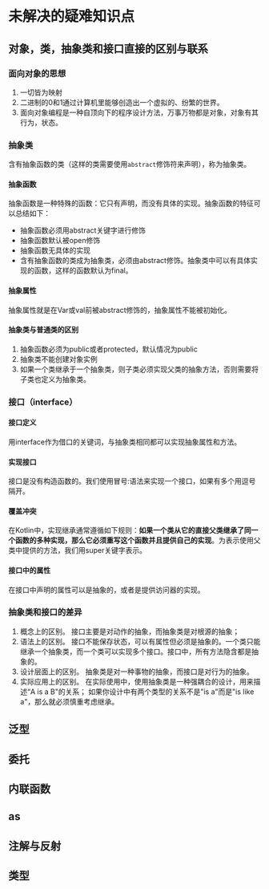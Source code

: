 # 未解决的疑难知识点

## 对象，类，抽象类和接口直接的区别与联系
### 面向对象的思想
1. 一切皆为映射
2. 二进制的0和1通过计算机里能够创造出一个虚拟的、纷繁的世界。
3. 面向对象编程是一种自顶向下的程序设计方法，万事万物都是对象，对象有其行为，状态。
### 抽象类
含有抽象函数的类（这样的类需要使用`abstract`修饰符来声明），称为抽象类。
#### 抽象函数
抽象函数是一种特殊的函数：它只有声明，而没有具体的实现。抽象函数的特征可以总结如下：
+ 抽象函数必须用abstract关键字进行修饰
+ 抽象函数默认被open修饰
+ 抽象函数无具体的实现
+ 含有抽象函数的类成为抽象类，必须由abstract修饰。抽象类中可以有具体实现的函数，这样的函数默认为final。
#### 抽象属性
抽象属性就是在Var或val前被abstract修饰的，抽象属性不能被初始化。
#### 抽象类与普通类的区别
1. 抽象函数必须为public或者protected，默认情况为public
2. 抽象类不能创建对象实例
3. 如果一个类继承于一个抽象类，则子类必须实现父类的抽象方法，否则需要将子类也定义为抽象类。
### 接口（interface）
#### 接口定义
用interface作为借口的关键词，与抽象类相同都可以实现抽象属性和方法。
#### 实现接口
接口是没有构造函数的。我们使用冒号:语法来实现一个接口，如果有多个用逗号隔开。
#### 覆盖冲突
在Kotlin中，实现继承通常遵循如下规则：**如果一个类从它的直接父类继承了同一个函数的多种实现，那么它必须重写这个函数并且提供自己的实现**。为表示使用父类中提供的方法，我们用super关键字表示。
#### 接口中的属性
在接口中声明的属性可以是抽象的，或者是提供访问器的实现。
### 抽象类和接口的差异
1. 概念上的区别。 接口主要是对动作的抽象，而抽象类是对根源的抽象；
2. 语法上的区别。 接口不能保存状态，可以有属性但必须是抽象的。一个类只能继承一个抽象类，而一个类可以实现多个接口。接口中，所有方法隐含都是抽象的。
3. 设计层面上的区别。 抽象类是对一种事物的抽象，而接口是对行为的抽象。
4. 实际应用上的区别。 在实际使用中，使用抽象类是一种强耦合的设计，用来描述“A is a B"的关系； 如果你设计中有两个类型的关系不是"is a"而是"is like a"，那么就必须慎重考虑继承。

## 泛型

## 委托

## 内联函数

## as

## 注解与反射

## 类型
